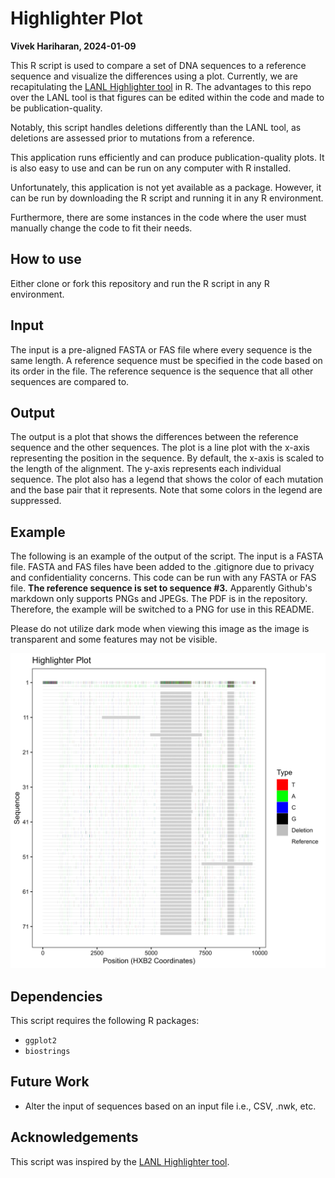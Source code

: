 # Highlighter Plot
**Vivek Hariharan, 2024-01-09**

This R script is used to compare a set of DNA sequences to a reference sequence and visualize the differences using a plot.
Currently, we are recapitulating the [LANL Highlighter tool](https://www.hiv.lanl.gov/content/sequence/HIGHLIGHT/highlighter_top.html) in R.
The advantages to this repo over the LANL tool is that figures can be edited within the code and made to be publication-quality.

Notably, this script handles deletions differently than the LANL tool, as deletions are assessed prior to mutations from a reference. 

This application runs efficiently and can produce publication-quality plots. It is also easy to use and can be run on any computer with R installed.

Unfortunately, this application is not yet available as a package. However, it can be run by downloading the R script and running it in any R environment.

Furthermore, there are some instances in the code where the user must manually change the code to fit their needs.

## How to use
Either clone or fork this repository and run the R script in any R environment.

## Input
The input is a pre-aligned FASTA or FAS file where every sequence is the same length. A reference sequence must be specified in the code based on its order in the file. The reference sequence is the sequence that all other sequences are compared to.

## Output
The output is a plot that shows the differences between the reference sequence and the other sequences. The plot is a line plot with the x-axis representing the position in the sequence. By default, the x-axis is scaled to the length of the alignment. The y-axis represents each individual sequence. The plot also has a legend that shows the color of each mutation and the base pair that it represents. Note that some colors in the legend are suppressed. 

## Example
The following is an example of the output of the script. The input is a FASTA file. FASTA and FAS files have been added to the .gitignore due to privacy and confidentiality concerns. This code can be run with any FASTA or FAS file.
**The reference sequence is set to sequence #3.** 
Apparently Github's markdown only supports PNGs and JPEGs. The PDF is in the repository. Therefore, the example will be switched to a PNG for use in this README.

Please do not utilize dark mode when viewing this image as the image is transparent and some features may not be visible.

![Example](highlighter_plot.png)

## Dependencies
This script requires the following R packages:
* `ggplot2`
* `biostrings`

## Future Work
* Alter the input of sequences based on an input file i.e., CSV, .nwk, etc.

## Acknowledgements
This script was inspired by the [LANL Highlighter tool](https://www.hiv.lanl.gov/content/sequence/HIGHLIGHT/highlighter_top.html). 
